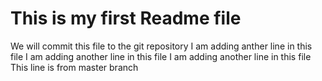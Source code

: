 # This is my first Readme file

We will commit this file to the git repository
I am adding anther line in this file
I am adding another line in this file
I am adding another line in this file
This line is from master branch
